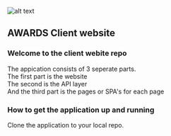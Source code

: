 
![alt text](https://github.com/roachmanza/Awards/blob/master/Client_Website/content/images/bluetrophy.png "Awards")
## AWARDS Client website

### Welcome to the client webite repo
The appication consists of 3 seperate parts.<br/>
The first part is the website<br/>
The second is the API layer<br/>
And the third part is the pages or SPA's for each page<br/>

### How to get the application up and running
Clone the application to your local repo.<br/>














